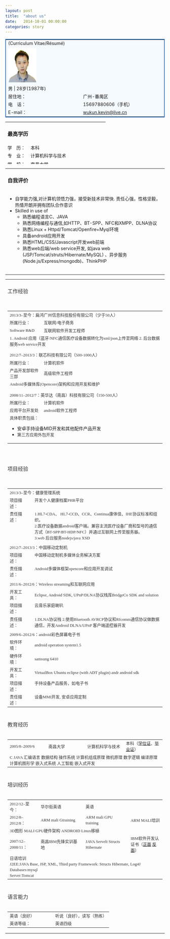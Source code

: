 ```yaml
---
layout: post
title:  "about us"
date:   2014-10-01 00:00:00
categories: story
---
```


<table style="border: #3076BC 2px solid; background: #F5FAFE;" border="0" width="97%" cellspacing="0" cellpadding="0" align="center">
<tbody>
<tr>
<td>(Curriculum Vitae/Résumé)</td>
</tr>
<tr>
<td colspan="4" width="17%"><a href="./img/me.png" class="broken_link"><img class="alignnone wp-image-106 size-medium" src="./img/me.png" alt="wukun" width="90" height="110" /></a></td>
</tr>
<tr>
<td colspan="4" height="20">男 | 28岁(1987年)</td>
</tr>
<tr>
<td height="20">居住地：</td>
<td colspan="3" height="20">广州-番禺区</td>
</tr>
<tr>
<td height="20">电　话：</td>
<td colspan="3" height="20">15697880606（手机）</td>
</tr>
<tr>
<td height="20">E-mail：</td>
<td colspan="3" height="20"><a class="blue1" href="mailto:wukun.kevin@live.cn ">wukun.kevin@live.cn</a></td>
</tr>
</tbody>
</table>
<table style="height: 133px;" border="0" width="97%" cellspacing="0" cellpadding="0" align="center">
<tbody>
<tr>
<td colspan="2">
<h3>最高学历</h3>
</td>
</tr>
<tr>
<td width="59">学　历：</td>
<td width="230">本科</td>
</tr>
<tr>
<td>专　业：</td>
<td>计算机科学与技术</td>
</tr>
<tr>
<td height="22">学　校：</td>
<td>南昌大学</td>
</tr>
</tbody>
</table>
<table border="0" width="97%" cellspacing="0" cellpadding="0" align="center">
<tbody>
<tr>
<td align="left" valign="middle">
<h3>自我评价</h3>
</td>
</tr>
<tr>
<td valign="top">
<ul>
<li>自学能力强,对计算机领悟力强，接受新技术非常快. 责任心强，性格坚毅，热情开朗并拥有团队合作意识</li>
<li>Skilled in use of
<ul>
<li>熟悉编程语言C、JAVA</li>
<li>熟悉网络编程与通信,如HTTP、BT-SPP、NFC和XMPP、DLNA协议</li>
<li>熟悉Linux + Httpd/Tomcat/Openfire+Myql环境</li>
<li>具备android应用开发</li>
<li>熟悉HTML/CSS/Javascript开发web前端</li>
<li>熟悉web后端/web service开发, 如java web (JSP/Tomcat/struts/Hibernate/MySQL) 、异步服务(Node.js/Express/mongodb)、ThinkPHP</li>
</ul>
</li>
</ul>
</td>
</tr>
<tr>
<td align="left" valign="middle" height="10"></td>
</tr>
</tbody>
</table>
<table border="0" width="97%" cellspacing="0" cellpadding="0" align="center">
<tbody>
<tr>
<td align="left" valign="middle">
<h3><span style="color: #333333; font-family: Georgia, 'Times New Roman', 'Bitstream Charter', Times, serif;"><span style="font-weight: normal;">工作经验</span></span></h3>
</td>
</tr>
<tr>
<td align="left" valign="middle" height="10"><span style="color: #333333; font-family: Georgia, 'Times New Roman', 'Bitstream Charter', Times, serif; font-size: small;"> </span></td>
</tr>
<tr>
<td align="left" valign="middle">
<table cellspacing="0" cellpadding="0">
<tbody>
<tr>
<td class="text_left" colspan="2"><span style="color: #333333; font-family: Georgia, 'Times New Roman', 'Bitstream Charter', Times, serif; font-size: small;">2013/3&#8211;至今：扁鸿广州信息科技股份有限公司（少于50人）</span></td>
</tr>
<tr>
<td class="text_left" width="22%"><span style="color: #333333; font-family: Georgia, 'Times New Roman', 'Bitstream Charter', Times, serif; font-size: small;">所属行业：</span></td>
<td class="text" width="78%"><span style="color: #333333; font-family: Georgia, 'Times New Roman', 'Bitstream Charter', Times, serif; font-size: small;">互联网/电子商务</span></td>
</tr>
<tr>
<td class="text_left"><span style="color: #333333; font-family: Georgia, 'Times New Roman', 'Bitstream Charter', Times, serif; font-size: small;">Software R&amp;D</span></td>
<td class="text"><span style="color: #333333; font-family: Georgia, 'Times New Roman', 'Bitstream Charter', Times, serif; font-size: small;">互联网软件开发工程师</span></td>
</tr>
<tr>
<td colspan="2" valign="top"><span style="color: #333333; font-family: Georgia, 'Times New Roman', 'Bitstream Charter', Times, serif; font-size: small;">1. Android 应用（蓝牙/NFC通信医疗设备数据转化为xml/json上传至网络 2. 后台数据服务web service开发</span></td>
</tr>
<tr>
<td colspan="2" height="5"><span style="color: #333333; font-family: Georgia, 'Times New Roman', 'Bitstream Charter', Times, serif; font-size: small;"> </span></td>
</tr>
<tr>
<td colspan="2"><span style="color: #333333; font-family: Georgia, 'Times New Roman', 'Bitstream Charter', Times, serif; font-size: small;">2012/7&#8211;2013/3：联芯科技有限公司（500-1000人）</span></td>
</tr>
<tr>
<td class="text_left" width="22%"><span style="color: #333333; font-family: Georgia, 'Times New Roman', 'Bitstream Charter', Times, serif; font-size: small;">所属行业：</span></td>
<td class="text" width="78%"><span style="color: #333333; font-family: Georgia, 'Times New Roman', 'Bitstream Charter', Times, serif; font-size: small;">计算机软件</span></td>
</tr>
<tr>
<td class="text_left"><span style="color: #333333; font-family: Georgia, 'Times New Roman', 'Bitstream Charter', Times, serif; font-size: small;">产品开发部软件三部</span></td>
<td class="text"><span style="color: #333333; font-family: Georgia, 'Times New Roman', 'Bitstream Charter', Times, serif; font-size: small;">高级软件工程师</span></td>
</tr>
<tr>
<td id="Cur_Val" colspan="2" valign="top"><span style="color: #333333; font-family: Georgia, 'Times New Roman', 'Bitstream Charter', Times, serif; font-size: small;">Android多媒体库(Opencore)架构和应用开发和维护</span></td>
</tr>
<tr>
<td colspan="2" height="5"><span style="color: #333333; font-family: Georgia, 'Times New Roman', 'Bitstream Charter', Times, serif; font-size: small;"> </span></td>
</tr>
<tr>
<td class="text_left" colspan="2"><span style="color: #333333; font-family: Georgia, 'Times New Roman', 'Bitstream Charter', Times, serif; font-size: small;">2008/11&#8211;2012/7：英华达（南昌）科技有限公司（150-500人）</span></td>
</tr>
<tr>
<td class="text_left" width="22%"><span style="color: #333333; font-family: Georgia, 'Times New Roman', 'Bitstream Charter', Times, serif; font-size: small;">所属行业：</span></td>
<td class="text" width="78%"><span style="color: #333333; font-family: Georgia, 'Times New Roman', 'Bitstream Charter', Times, serif; font-size: small;">计算机软件</span></td>
</tr>
<tr>
<td class="text_left"><span style="color: #333333; font-family: Georgia, 'Times New Roman', 'Bitstream Charter', Times, serif; font-size: small;">应用平台开发处</span></td>
<td class="text"><span style="color: #333333; font-family: Georgia, 'Times New Roman', 'Bitstream Charter', Times, serif; font-size: small;">android软件工程师</span></td>
</tr>
<tr>
<td colspan="2" valign="top"><span style="color: #333333; font-family: Georgia, 'Times New Roman', 'Bitstream Charter', Times, serif; font-size: small;">具体职责包括：</span></p>
<ul>
<li>安卓手持设备MID开发和其他配件产品开发</li>
<li><span style="color: #333333; font-family: Georgia, 'Times New Roman', 'Bitstream Charter', Times, serif; font-size: small;">第三方应用外包开发</span></li>
</ul>
</td>
</tr>
</tbody>
</table>
</td>
</tr>
<tr>
<td align="left" valign="middle" height="20"><span style="color: #333333; font-family: Georgia, 'Times New Roman', 'Bitstream Charter', Times, serif; font-size: small;"> </span></td>
</tr>
<tr>
<td class="cvtitle" align="left" valign="middle">
<h3><span style="color: #333333; font-family: Georgia, 'Times New Roman', 'Bitstream Charter', Times, serif;"><span style="font-weight: normal;">项目经验</span></span></h3>
</td>
</tr>
<tr>
<td align="left" valign="middle" height="10"><span style="color: #333333; font-family: Georgia, 'Times New Roman', 'Bitstream Charter', Times, serif; font-size: small;"> </span></td>
</tr>
<tr>
<td align="left" valign="middle">
<table class="table_set" border="0" width="100%" cellspacing="0" cellpadding="0">
<tbody>
<tr>
<td class="text_left" colspan="2"><span style="color: #333333; font-family: Georgia, 'Times New Roman', 'Bitstream Charter', Times, serif; font-size: small;">2013/3&#8211;至今：健康管理系统</span></td>
</tr>
<tr>
<td class="text_left" valign="top" width="16%"><span style="color: #333333; font-family: Georgia, 'Times New Roman', 'Bitstream Charter', Times, serif; font-size: small;">项目描述：</span></td>
<td id="Cur_Val" valign="top" width="84%"><span style="color: #333333; font-family: Georgia, 'Times New Roman', 'Bitstream Charter', Times, serif; font-size: small;">开发个人健康档案PHR平台</span></td>
</tr>
<tr>
<td class="text_left" valign="top"><span style="color: #333333; font-family: Georgia, 'Times New Roman', 'Bitstream Charter', Times, serif; font-size: small;">责任描述：</span></td>
<td id="Cur_Val" valign="top"><span style="color: #333333; font-family: Georgia, 'Times New Roman', 'Bitstream Charter', Times, serif; font-size: small;">1.HL7-CDA、 HL7-CCD、CCR、Continua康体佳、IHE协议标准和组织。<br />
2.医疗设备数据android客户端。兼容主流医疗设备厂商和型号的通信方式（BT-SPP/BT-HDP/NFC）并通过互联网上传至服务器。<br />
3.web 后台服务nodejs/java XSD</span></td>
</tr>
<tr>
<td colspan="2"><span style="color: #333333; font-family: Georgia, 'Times New Roman', 'Bitstream Charter', Times, serif; font-size: small;"> </span></td>
</tr>
<tr>
<td class="text_left" colspan="2"><span style="color: #333333; font-family: Georgia, 'Times New Roman', 'Bitstream Charter', Times, serif; font-size: small;">2012/7&#8211;2013/3：中国移动定制机</span></td>
</tr>
<tr>
<td class="text_left" valign="top" width="16%"><span style="color: #333333; font-family: Georgia, 'Times New Roman', 'Bitstream Charter', Times, serif; font-size: small;">项目描述：</span></td>
<td id="Cur_Val" valign="top" width="84%"><span style="color: #333333; font-family: Georgia, 'Times New Roman', 'Bitstream Charter', Times, serif; font-size: small;">中国移动定制机多媒体业务解决方案</span></td>
</tr>
<tr>
<td class="text_left" valign="top"><span style="color: #333333; font-family: Georgia, 'Times New Roman', 'Bitstream Charter', Times, serif; font-size: small;">责任描述：</span></td>
<td id="Cur_Val" valign="top"><span style="color: #333333; font-family: Georgia, 'Times New Roman', 'Bitstream Charter', Times, serif; font-size: small;">Android多媒体框架opencore和应用开发调试</span></td>
</tr>
<tr>
<td colspan="2"><span style="color: #333333; font-family: Georgia, 'Times New Roman', 'Bitstream Charter', Times, serif; font-size: small;"> </span></td>
</tr>
<tr>
<td class="text_left" colspan="2"><span style="color: #333333; font-family: Georgia, 'Times New Roman', 'Bitstream Charter', Times, serif; font-size: small;">2011/6&#8211;2012/6：Wireless streaming和互联网应用</span></td>
</tr>
<tr>
<td class="text_left" valign="top"><span style="color: #333333; font-family: Georgia, 'Times New Roman', 'Bitstream Charter', Times, serif; font-size: small;">开发工具：</span></td>
<td class="text"><span style="color: #333333; font-family: Georgia, 'Times New Roman', 'Bitstream Charter', Times, serif; font-size: small;">Eclipse, Android SDK, UPnP/DLNA协议栈库BridgeCo SDK and solution</span></td>
</tr>
<tr>
<td class="text_left" valign="top" width="16%"><span style="color: #333333; font-family: Georgia, 'Times New Roman', 'Bitstream Charter', Times, serif; font-size: small;">项目描述：</span></td>
<td id="Cur_Val" valign="top" width="84%"><span style="color: #333333; font-family: Georgia, 'Times New Roman', 'Bitstream Charter', Times, serif; font-size: small;">云音乐家庭喇叭</span></td>
</tr>
<tr>
<td class="text_left" valign="top"><span style="color: #333333; font-family: Georgia, 'Times New Roman', 'Bitstream Charter', Times, serif; font-size: small;">责任描述：</span></td>
<td id="Cur_Val" valign="top"><span style="color: #333333; font-family: Georgia, 'Times New Roman', 'Bitstream Charter', Times, serif; font-size: small;">1.DLNA协议栈 2.使用Bluetooth AVRCP协议和Rfcomm通信协议做数据通信，开发Android DLNA/UPnP 客户端遥控器开发</span></td>
</tr>
<tr>
<td colspan="2"><span style="color: #333333; font-family: Georgia, 'Times New Roman', 'Bitstream Charter', Times, serif; font-size: small;"> </span></td>
</tr>
<tr>
<td class="text_left" colspan="2"><span style="color: #333333; font-family: Georgia, 'Times New Roman', 'Bitstream Charter', Times, serif; font-size: small;">2009/6&#8211;2012/6：android彩色屏幕电子书</span></td>
</tr>
<tr>
<td class="text_left" valign="top"><span style="color: #333333; font-family: Georgia, 'Times New Roman', 'Bitstream Charter', Times, serif; font-size: small;">软件环境：</span></td>
<td class="text"><span style="color: #333333; font-family: Georgia, 'Times New Roman', 'Bitstream Charter', Times, serif; font-size: small;">android operation system1.5</span></td>
</tr>
<tr>
<td class="text_left" valign="top"><span style="color: #333333; font-family: Georgia, 'Times New Roman', 'Bitstream Charter', Times, serif; font-size: small;">硬件环境：</span></td>
<td class="text"><span style="color: #333333; font-family: Georgia, 'Times New Roman', 'Bitstream Charter', Times, serif; font-size: small;">samsung 6410</span></td>
</tr>
<tr>
<td class="text_left" valign="top"><span style="color: #333333; font-family: Georgia, 'Times New Roman', 'Bitstream Charter', Times, serif; font-size: small;">开发工具：</span></td>
<td class="text"><span style="color: #333333; font-family: Georgia, 'Times New Roman', 'Bitstream Charter', Times, serif; font-size: small;">VirtualBox Ubuntu eclipse (with ADT plugin) andr android sdk</span></td>
</tr>
<tr>
<td class="text_left" valign="top" width="16%"><span style="color: #333333; font-family: Georgia, 'Times New Roman', 'Bitstream Charter', Times, serif; font-size: small;">项目描述：</span></td>
<td id="Cur_Val" valign="top" width="84%"><span style="color: #333333; font-family: Georgia, 'Times New Roman', 'Bitstream Charter', Times, serif; font-size: small;">手持设备产品服务，如电子书</span></td>
</tr>
<tr>
<td class="text_left" valign="top"><span style="color: #333333; font-family: Georgia, 'Times New Roman', 'Bitstream Charter', Times, serif; font-size: small;">责任描述：</span></td>
<td id="Cur_Val" valign="top"><span style="color: #333333; font-family: Georgia, 'Times New Roman', 'Bitstream Charter', Times, serif; font-size: small;">设备MMI开发, 安卓应用定制</span></td>
</tr>
</tbody>
</table>
</td>
</tr>
<tr>
<td class="cvtitle" align="left" valign="middle">
<h3><span style="color: #333333; font-family: Georgia, 'Times New Roman', 'Bitstream Charter', Times, serif;"><span style="font-weight: normal;">教育经历</span></span></h3>
</td>
</tr>
<tr>
<td align="left" valign="middle">
<table class="table_set" border="0" width="100%" cellspacing="0" cellpadding="0">
<tbody>
<tr>
<td width="25%"><span style="color: #333333; font-family: Georgia, 'Times New Roman', 'Bitstream Charter', Times, serif; font-size: small;">2005/8&#8211;2009/6</span></td>
<td width="25%"><span style="color: #333333; font-family: Georgia, 'Times New Roman', 'Bitstream Charter', Times, serif; font-size: small;">南昌大学</span></td>
<td width="25%"><span style="color: #333333; font-family: Georgia, 'Times New Roman', 'Bitstream Charter', Times, serif; font-size: small;">计算机科学与技术</span></td>
<td width="25%"><span style="color: #333333; font-family: Georgia, 'Times New Roman', 'Bitstream Charter', Times, serif; font-size: small;">本科（<a title="学位证" href="http://www.diwumeng.com/wukun/wp-content/uploads/2014/08/%E5%AD%A6%E5%A3%AB%E5%AD%A6%E4%BD%8D%E8%AF%81%E4%B9%A6.jpg">学位证</a>、<a title="毕业证" href="http://www.diwumeng.com/wukun/wp-content/uploads/2014/08/%E5%AD%A6%E5%A3%AB%E5%AD%A6%E4%BD%8D%E8%AF%81%E4%B9%A6.jpg">毕业证</a>）</span></td>
</tr>
<tr>
<td id="Cur_Val" colspan="4" valign="top" height="30"><span style="color: #333333; font-family: Georgia, 'Times New Roman', 'Bitstream Charter', Times, serif; font-size: small;">C JAVA 汇编语言 数据结构 操作系统 计算机组成原理 微机原理 数字逻辑 编译原理 计算机图形学 嵌入式系统 人工智能 嵌入式开发</span></td>
</tr>
</tbody>
</table>
</td>
</tr>
<tr>
<td class="cvtitle" align="left" valign="middle">
<h3><span style="color: #333333; font-family: Georgia, 'Times New Roman', 'Bitstream Charter', Times, serif;"><span style="font-weight: normal;">培训经历</span></span></h3>
</td>
</tr>
<tr>
<td align="left" valign="middle">
<table class="table_set" border="0" width="100%" cellspacing="0" cellpadding="0">
<tbody>
<tr>
<td class="text_left" width="20%"><span style="color: #333333; font-family: Georgia, 'Times New Roman', 'Bitstream Charter', Times, serif; font-size: small;">2012/12&#8211;至今：</span></td>
<td class="text" width="29%"><span style="color: #333333; font-family: Georgia, 'Times New Roman', 'Bitstream Charter', Times, serif; font-size: small;">华尔街英语</span></td>
<td class="text" width="29%"><span style="color: #333333; font-family: Georgia, 'Times New Roman', 'Bitstream Charter', Times, serif; font-size: small;">英语</span></td>
<td class="text" width="22%"><span style="color: #333333; font-family: Georgia, 'Times New Roman', 'Bitstream Charter', Times, serif; font-size: small;"> </span></td>
</tr>
<tr>
<td class="text_left" width="20%"><span style="color: #333333; font-family: Georgia, 'Times New Roman', 'Bitstream Charter', Times, serif; font-size: small;">2012/8&#8211;2012/8：</span></td>
<td class="text" width="29%"><span style="color: #333333; font-family: Georgia, 'Times New Roman', 'Bitstream Charter', Times, serif; font-size: small;">ARM mali Gtraining</span></td>
<td class="text" width="29%"><span style="color: #333333; font-family: Georgia, 'Times New Roman', 'Bitstream Charter', Times, serif; font-size: small;">ARM mali GPU training</span></td>
<td class="text" width="22%"><span style="color: #333333; font-family: Georgia, 'Times New Roman', 'Bitstream Charter', Times, serif; font-size: small;">ARM MALI培训</span></td>
</tr>
<tr>
<td id="Cur_Val" colspan="4" valign="top"><span style="color: #333333; font-family: Georgia, 'Times New Roman', 'Bitstream Charter', Times, serif; font-size: small;">3D图形 MALI GPU硬件架构 ANDROID Linux移植</span></td>
</tr>
<tr>
<td class="text_left" width="20%"><span style="color: #333333; font-family: Georgia, 'Times New Roman', 'Bitstream Charter', Times, serif; font-size: small;">2007/12&#8211;2008/11：</span></td>
<td class="text" width="29%"><span style="color: #333333; font-family: Georgia, 'Times New Roman', 'Bitstream Charter', Times, serif; font-size: small;">南昌IBM先锋实训基地</span></td>
<td class="text" width="29%"><span style="color: #333333; font-family: Georgia, 'Times New Roman', 'Bitstream Charter', Times, serif; font-size: small;">JAVA Servelt Structs Hibernate</span></td>
<td class="text" width="22%"><span style="color: #333333; font-family: Georgia, 'Times New Roman', 'Bitstream Charter', Times, serif; font-size: small;">IBM软件开发认证书（<a title="ibm01" href="http://www.diwumeng.com/wukun/wp-content/uploads/2014/08/%E5%AD%A6%E5%A3%AB%E5%AD%A6%E4%BD%8D%E8%AF%81%E4%B9%A6.jpg">正面</a> <a title="ibm02" href="http://www.diwumeng.com/wukun/wp-content/uploads/2014/08/%E5%AD%A6%E5%A3%AB%E5%AD%A6%E4%BD%8D%E8%AF%81%E4%B9%A6.jpg">反面</a>）</span></td>
</tr>
<tr>
<td id="Cur_Val" colspan="4" valign="top"><span style="color: #333333; font-family: Georgia, 'Times New Roman', 'Bitstream Charter', Times, serif; font-size: small;">日语培训<br />
J2EE:JAVA Base, JSP, XML, Third party Framework: Structs Hibernate, Log4J<br />
Databases:mysql<br />
Server:Tomcat</span></td>
</tr>
</tbody>
</table>
</td>
</tr>
<tr>
<td class="cvtitle" align="left" valign="middle">
<h3><span style="color: #333333; font-family: Georgia, 'Times New Roman', 'Bitstream Charter', Times, serif;"><span style="font-weight: normal;">语言能力</span></span></h3>
</td>
</tr>
<tr>
<td align="left" valign="middle">
<table border="0" width="97%" cellspacing="0" cellpadding="0">
<tbody>
<tr>
<td class="text_left" width="130"><span style="color: #333333; font-family: Georgia, 'Times New Roman', 'Bitstream Charter', Times, serif; font-size: small;">英语（良好）</span></td>
<td class="text"><span style="color: #333333; font-family: Georgia, 'Times New Roman', 'Bitstream Charter', Times, serif; font-size: small;">听说（良好），读写（熟练）</span></td>
</tr>
<tr>
<td class="text_left" width="130"><span style="color: #333333; font-family: Georgia, 'Times New Roman', 'Bitstream Charter', Times, serif; font-size: small;">英语等级：</span></td>
<td class="text"><span style="color: #333333; font-family: Georgia, 'Times New Roman', 'Bitstream Charter', Times, serif; font-size: small;">英语四级</span></td>
</tr>
</tbody>
</table>
</td>
</tr>
</tbody>
</table>